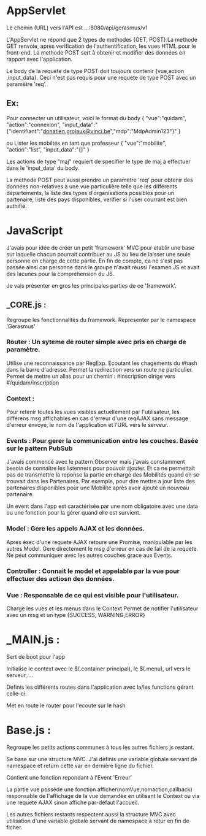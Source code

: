 AppServlet
===========

Le chemin (URL) vers l'API est  ...:8080/api/gerasmus/v1

L'AppServlet ne répond que 2 types de methodes {GET, POST}.La methode GET renvoie, après verification de l'authentification, les vues HTML pour le front-end.
La methode POST sert à obtenir et modifier des données en rapport avec l'application.

Le body de la requete de type POST doit toujours contenir {vue,action ,input_data}.
Ceci n'est pas requis pour une requete de type POST avec un paramètre 'req'.

Ex:
---
Pour connecter un utilisateur, voici le format du body
    {
    "vue":"quidam",
    "action":"connexion",
    "input_data":"{\"identifiant\":\"donatien.grolaux@vinci.be\",\"mdp\":\"MdpAdmin123\"}"
    }

ou Lister les mobiltés en tant que professeur
    {
    "vue":"mobilite",
    "action":"list",
    "input_data":"{}"
    }

Les actions de type "maj" requiert de specifier le type de maj à effectuer dans le 'input_data' du body.



La methode POST peut aussi prendre un paramètre 'req' pour obtenir des données non-relatives à une vue particulière telle que
les différents departements, la liste des types d'organisations possibles pour un partenaire, liste des pays disponibles,
verifier si l'user courrant est bien authifié.



JavaScript
==========

J'avais pour idée de créer un petit 'framework' MVC pour etablir une base sur laquelle chacun pourrait contribuer au JS au lieu de laisser une seule personne en charge de cette partie.
En fin de compte, ca ne s'est pas passée ainsi car personne dans le groupe n'avait réussi l'examen JS et avait des lacunes pour la compréhension du JS.

Je vais présenter en gros les principales parties de ce 'framework'.


_CORE.js :
---------
Regroupe les fonctionnalités du framework. Representer par le namespace 'Gerasmus'

### Router : Un syteme de router simple avec pris en charge de paramètre.
Utilise une reconnaissance par RegExp.
Ecoutant les chagements du #hash dans la barre d'adresse.
Permet la redirection vers un route ne particulier.
Permet de mettre un alias pour un chemin : #inscription dirige vers #/quidam/inscription


### Context :
Pour retenir toutes les vues visibles actuellement par l'utilisateur, les différens msg affichables en cas d'erreur d'une reqAJAX sans message d'erreur envoyé, le nom de l'application et l'URL vers le serveur.



### Events : Pour gerer la communication entre les couches. Basée sur le pattern PubSub
J'avais commencé avec le pattern Observer mais j'avais constamment besoin de connaitre les listenners pour pouvoir ajouter.
Et ca ne permettait pas de transmettre la reponse la partie en charge des Mobilités quand on se trouvait dans les Partenaires.
Par exemple, pour dire mettre a jour liste des partenaires disponibles pour une Mobilité après avoir ajouté un nouveau partenaire.

Un event dans l'app est caractérisée par une nom obligatoire avec une data ou une fonction pour la gérer quand elle est survient.



### Model	: Gere les appels AJAX et les données.
Apres éxec d'une requete AJAX retoure une Promise, manipulable par les autres Model. Gere directement le msg d'erreur en cas de fail de la requete.
Ne peut communiquer avec les autres couches grace aux Events.


### Controller : Connait le model et appelable par la vue pour effectuer des actiosn des données.


### Vue :	Responsable de ce qui est visible pour l'utilisateur.
Charge les vues et les menus dans le Context
Permet de notifier l'utilisateur avec un msg et un type {SUCCESS, WARNING,ERROR}



_MAIN.js :
========
Sert de boot pour l'app

Initialise le context avec le $(.container principal), le $(.menu), url vers le serveur,....

Definis les différents routes dans l'application avec la/les functions gérant celle-ci.

Met en route le router pour l'ecoute sur le hash.



Base.js :
=======
Regroupe les petits actions communes à tous les autres fichiers js restant.

Se base sur une structure MVC.
J'ai définis une variable globale servant de namespace et return cette var en dernière ligne du fichier.


Contient une fonction repondant à l'Event 'Erreur'


La partie vue possède une fonction afficher(nomVue,nomaction,callback) responsable de l'affichage de la vue demandée en utilisant le Context ou via une requete AJAX sinon affiche par-défaut l'accueil.



Les autres fichiers restants respectent aussi la structure MVC avec utilisation d'une variable globale servant de namespace à retur en fin de ficher.

